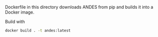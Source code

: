 Dockerfile in this directory downloads ANDES from pip and builds it into a Docker image.

Build with

```bash
docker build . -t andes:latest
```
